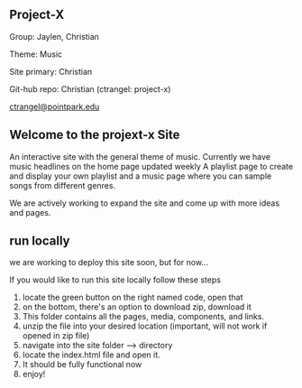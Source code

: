 ## Project-X

Group: Jaylen, Christian

Theme: Music

Site primary: Christian

Git-hub repo: Christian (ctrangel: project-x)

ctrangel@pointpark.edu

## Welcome to the projext-x Site

An interactive site with the general theme of music.
Currently we have music headlines on the home page updated weekly
A playlist page to create and display your own playlist
and a music page where you can sample songs from different genres.

We are actively working to expand the site and come up with more ideas and pages.

## run locally

we are working to deploy this site soon, but for now...

If you would like to run this site locally follow these steps

1. locate the green button on the right named code, open that
2. on the bottom, there's an option to download zip, download it
3. This folder contains all the pages, media, components, and links.
4. unzip the file into your desired location (important, will not work if opened in zip file)
5. navigate into the site folder --> directory
6. locate the index.html file and open it.
7. It should be fully functional now
8. enjoy!
